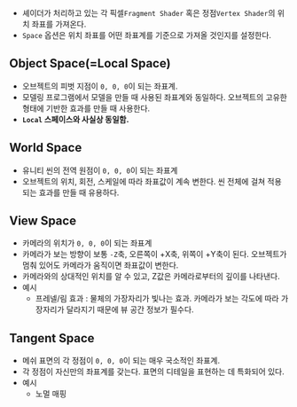 - 셰이더가 처리하고 있는 각 픽셀`Fragment Shader` 혹은 정점`Vertex Shader`의 위치 좌표를 가져온다. 
- `Space` 옵션은 위치 좌표를 어떤 좌표계를 기준으로 가져올 것인지를 설정한다.

## Object Space(=Local Space)
- 오브젝트의 피벗 지점이 `0, 0, 0`이 되는 좌표계.
- 모델링 프로그램에서 모델을 만들 때 사용된 좌표계와 동일하다. 오브젝트의 고유한 형태에 기반한 효과를 만들 때 사용한다.
- **`Local` 스페이스와 사실상 동일함.**

## World Space
- 유니티 씬의 전역 원점이 `0, 0, 0`이 되는 좌표계
- 오브젝트의 위치, 회전, 스케일에 따라 좌표값이 계속 변한다. 씬 전체에 걸쳐 적용되는 효과를 만들 때 유용하다.

## View Space
- 카메라의 위치가 `0, 0, 0`이 되는 좌표계
- 카메라가 보는 방향이 보통 `-Z`축, 오른쪽이 +X축, 위쪽이 +Y축이 된다. 오브젝트가 멈춰 있어도 카메라가 움직이면 좌표값이 변한다.
- 카메라와의 상대적인 위치를 알 수 있고, Z값은 카메라로부터의 깊이를 나타낸다.
- 예시
	- 프레넬/림 효과 : 물체의 가장자리가 빛나는 효과. 카메라가 보는 각도에 따라 가장자리가 달라지기 때문에 뷰 공간 정보가 필수다.

## Tangent Space
- 메쉬 표면의 각 정점이 `0, 0, 0`이 되는 매우 국소적인 좌표계.
- 각 정점이 자신만의 좌표계를 갖는다. 표면의 디테일을 표현하는 데 특화되어 있다.
- 예시
	- 노멀 매핑
